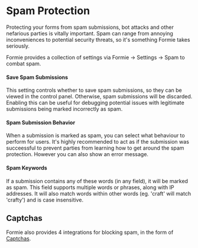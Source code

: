 # Spam Protection
Protecting your forms from spam submissions, bot attacks and other nefarious parties is vitally important. Spam can range from annoying inconveniences to potential security threats, so it's something Formie takes seriously.

Formie provides a collection of settings via Formie → Settings → Spam to combat spam.

#### Save Spam Submissions
This setting controls whether to save spam submissions, so they can be viewed in the control panel. Otherwise, spam submissions will be discarded. Enabling this can be useful for debugging potential issues with legitimate submissions being marked incorrectly as spam.

#### Spam Submission Behavior
When a submission is marked as spam, you can select what behaviour to perform for users. It's highly recommended to act as if the submission was succeessful to prevent parties from learning how to get around the spam protection. However you can also show an error message.

#### Spam Keywords
If a submission contains any of these words (in any field), it will be marked as spam. This field supports multiple words or phrases, along with IP addresses. It will also match words within other words (eg. 'craft' will match 'crafty') and is case insensitive.

## Captchas
Formie also provides 4 integrations for blocking spam, in the form of [Captchas]().
